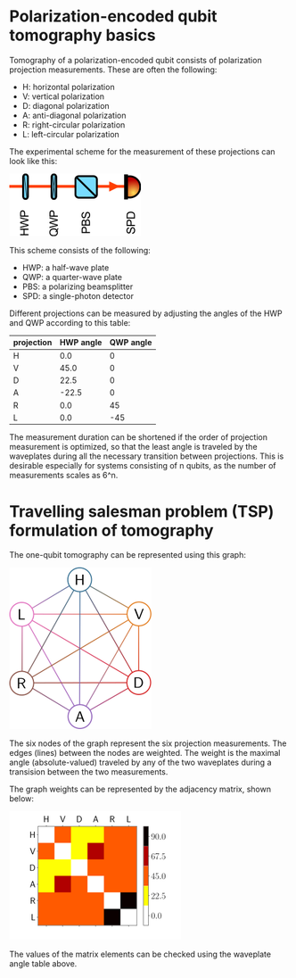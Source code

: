 # Polarization-encoded qubit tomography basics
Tomography of a polarization-encoded qubit consists of polarization projection measurements. These are often the following:

* H: horizontal polarization
* V: vertical polarization
* D: diagonal polarization
* A: anti-diagonal polarization
* R: right-circular polarization
* L: left-circular polarization

The experimental scheme for the measurement of these projections can look like this:

![polarization projection measurement scheme](images/tomo_scheme_6s.png)

This scheme consists of the following:

* HWP: a half-wave plate
* QWP: a quarter-wave plate
* PBS: a polarizing beamsplitter
* SPD: a single-photon detector

Different projections can be measured by adjusting the angles of the HWP and QWP according to this table:

| projection | HWP angle | QWP angle |
|------------|-----------|-----------|
|      H     |     0.0   |     0     |
|      V     |    45.0   |     0     |
|      D     |    22.5   |     0     |
|      A     |   -22.5   |     0     |
|      R     |     0.0   |    45     |
|      L     |     0.0   |   -45     |

The measurement duration can be shortened if the order of projection measurement is optimized, so that the least angle is traveled by the waveplates during all the necessary transition between projections. This is desirable especially for systems consisting of n qubits, as the number of measurements scales as 6^n.

# Travelling salesman problem (TSP) formulation of tomography

The one-qubit tomography can be represented using this graph:

![A graph representation of one-qubit tomography. Six nodes represent the projection measurements](images/tomo_graph.png)

The six nodes of the graph represent the six projection measurements. The edges (lines) between the nodes are weighted. The weight is the maximal angle (absolute-valued) traveled by any of the two waveplates during a transision between the two measurements.

The graph weights can be represented by the adjacency matrix, shown below:

![The adjacency matrix for one-qubit tomography](images/adj1.png)

The values of the matrix elements can be checked using the waveplate angle table above.
